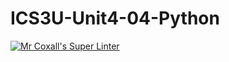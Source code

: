 # ICS3U-Unit4-04-Python

[![Mr Coxall's Super Linter](https://github.com/joannesanthosh/ICS3U-Unit4-04-Python/workflows/Mr%20Coxall's%20Super%20Linter/badge.svg)](https://github.com/joannesanthosh/ICS3U-Unit4-04-Python/actions/)
